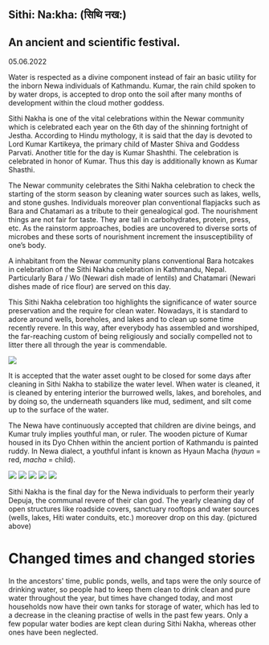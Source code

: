 ## Sithi: Na:kha: (सिथि नख:)
## An ancient and scientific festival.
05.06.2022

Water is respected as a divine component instead of fair an basic utility for the inborn Newa individuals of Kathmandu. Kumar, the rain child spoken to by water drops, is accepted to drop onto the soil after many months of development within the cloud mother goddess.

Sithi Nakha is one of the vital celebrations within the Newar community which is celebrated each year on the 6th day of the shinning fortnight of Jestha. According to Hindu mythology, it is said that the day is devoted to Lord Kumar Kartikeya, the primary child of Master Shiva and Goddess Parvati. Another title for the day is Kumar Shashthi. The celebration is celebrated in honor of Kumar. Thus this day is additionally known as Kumar Shasthi.

The Newar community celebrates the Sithi Nakha celebration to check the starting of the storm season by cleaning water sources such as lakes, wells, and stone gushes. Individuals moreover plan conventional flapjacks such as Bara and Chatamari as a tribute to their genealogical god. The nourishment things are not fair for taste. They are tall in carbohydrates, protein, press, etc. As the rainstorm approaches, bodies are uncovered to diverse sorts of microbes and these sorts of nourishment increment the insusceptibility of one’s body.

A inhabitant from the Newar community plans conventional Bara hotcakes in celebration of the Sithi Nakha celebration in Kathmandu, Nepal. Particularly Bara / Wo (Newari dish made of lentils) and Chatamari (Newari dishes made of rice flour) are served on this day.

This Sithi Nakha celebration too highlights the significance of water source preservation and the require for clean water. Nowadays, it is standard to adore around wells, boreholes, and lakes and to clean up some time recently revere. In this way, after everybody has assembled and worshiped, the far-reaching custom of being religiously and socially compelled not to litter there all through the year is commendable.

<img src = "images/sithinakha1.jpg">

It is accepted that the water asset ought to be closed for some days after cleaning in Sithi Nakha to stabilize the water level. When water is cleaned, it is cleaned by entering interior the burrowed wells, lakes, and boreholes, and by doing so, the underneath squanders like mud, sediment, and silt come up to the surface of the water.

The Newa have continuously accepted that children are divine beings, and Kumar truly implies youthful man, or ruler. The wooden picture of Kumar housed in its Dyo Chhen within the ancient portion of Kathmandu is painted ruddy. In Newa dialect, a youthful infant is known as Hyaun Macha (<i>hyaun</i> = red, <i>macha</i> = child).

<img src = "images/285396123_10223223891919880_4530750343294289693_n.jpg">

<img src = "images/sithinakha3.jpg">
<img src = "images/sithinakha4.jpg">
<img src = "images/sithinakha6.jpg">
<img src = "images/sithinakha7.jpg">

Sithi Nakha is the final day for the Newa individuals to perform their yearly Depuja, the communal revere of their clan god. The yearly cleaning day of open structures like roadside covers, sanctuary rooftops and water sources (wells, lakes, Hiti water conduits, etc.) moreover drop on this day. (pictured above)

<h1>Changed times and changed stories </h1>

In the ancestors' time, public ponds, wells, and taps were the only source of drinking water, so people had to keep them clean to drink clean and pure water throughout the year, but times have changed today, and most households now have their own tanks for storage of water, which has led to a decrease in the cleaning practise of wells in the past few years. Only a few popular water bodies are kept clean during Sithi Nakha, whereas other ones have been neglected. 

